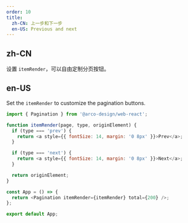 ```yaml
---
order: 10
title:
  zh-CN: 上一步和下一步
  en-US: Previous and next
---
```


## zh-CN

设置 `itemRender`，可以自由定制分页按钮。

## en-US

Set the `itemRender` to customize the pagination buttons.

```js
import { Pagination } from '@arco-design/web-react';

function itemRender(page, type, originElement) {
  if (type === 'prev') {
    return <a style={{ fontSize: 14, margin: '0 8px' }}>Prev</a>;
  }

  if (type === 'next') {
    return <a style={{ fontSize: 14, margin: '0 8px' }}>Next</a>;
  }

  return originElement;
}

const App = () => {
  return <Pagination itemRender={itemRender} total={200} />;
};

export default App;
```
